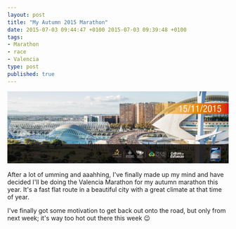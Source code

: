 ```yaml
---
layout: post
title: "My Autumn 2015 Marathon"
date: 2015-07-03 09:44:47 +0100 2015-07-03 09:39:48 +0100
tags:
- Marathon
- race
- Valencia
type: post
published: true
---
```

![Valencia Marathon](/assets/valencia-marathon.jpg)

After a lot of umming and aaahhing, I've finally made up my mind and have decided I'll be doing the Valencia Marathon for my autumn marathon this year.  It's a fast flat route in a beautiful city with a great climate at that time of year.

I've finally got some motivation to get back out onto the road, but only from next week; it's way too hot out there this week :wink:
